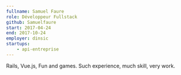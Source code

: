 ```yaml
---
fullname: Samuel Faure
role: Développeur Fullstack
github: Samuelfaure
start: 2017-04-24
end: 2017-10-24
employer: dinsic
startups:
    - api-entreprise
---
```


Rails, Vue.js, Fun and games.
Such experience, much skill, very work.
